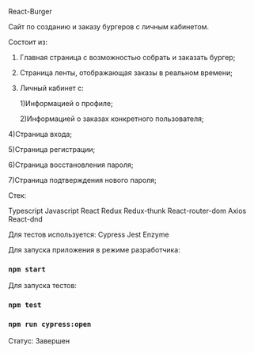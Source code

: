 
React-Burger

Сайт по созданию и заказу бургеров с личным кабинетом. 

Состоит из:

1) Главная страница с возможностью собрать и заказать бургер; 
2) Страница ленты, отображающая заказы в реальном времени;
3) Личный кабинет с:


    1)Информацией о профиле;


    2)Информацией о заказах конкретного пользователя;


4)Страница входа;

5)Страница регистрации;

6)Страница восстановления пароля;

7)Страница подтверждения нового пароля;

Стек:

Typescript
Javascript
React
Redux
Redux-thunk
React-router-dom
Axios
React-dnd

Для тестов используется:
Cypress
Jest
Enzyme

Для запуска приложения в режиме разработчика:
### `npm start`
Для запуска тестов:
### `npm test`
### `npm run cypress:open`

Статус: Завершен
